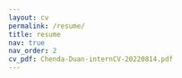```yaml
---
layout: cv
permalink: /resume/
title: resume
nav: true
nav_order: 2
cv_pdf: Chenda-Duan-internCV-20220814.pdf
---
```

